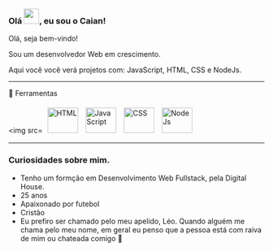 ### Olá <img src="https://raw.githubusercontent.com/MartinHeinz/MartinHeinz/master/wave.gif" width="30px">, eu sou o Caian!

Olá, seja bem-vindo! 

Sou um desenvolvedor Web em crescimento.

Aqui você você verá projetos com: JavaScript, HTML, CSS e NodeJs. 

---

🧰 Ferramentas

<img src= <img src="https://cdn.worldvectorlogo.com/logos/html-1.svg" alt="HTML" style="display: inline-block; height: 50px; margin: 0.20em; padding: 0.2em; width: 60px;" />
<img src= "https://cdn.worldvectorlogo.com/logos/logo-javascript.svg" alt="JavaScript" style="display: inline-block; height: 50px; margin: 0.20em; padding: 0.2em; width: 60px;" />
<img src= "https://cdn.worldvectorlogo.com/logos/css-3.svg" alt="CSS" style="display: inline-block; height: 50px; margin: 0.20em; padding: 0.2em; width: 60px;" />
<img src= "https://cdn.worldvectorlogo.com/logos/nodejs-2.svg" alt="NodeJs" style="display: inline-block; height: 50px; margin: 0.20em; padding: 0.2em; width: 60px;" />


---


### Curiosidades sobre mim. 


- Tenho um formção em Desenvolvimento Web Fullstack, pela Digital House.
- 25 anos 
- Apaixonado por futebol 
- Cristão 
- Eu prefiro ser chamado pelo meu apelido, Léo. Quando alguém me chama pelo meu nome, em geral eu penso que a pessoa está com raiva de mim ou chateada comigo 🥺



<!--
**Caian-Salvatierra/Caian-Salvatierra** is a ✨ _special_ ✨ repository because its `README.md` (this file) appears on your GitHub profile.

Here are some ideas to get you started:

- 🔭 I’m currently working on ...
- 🌱 I’m currently learning ...
- 👯 I’m looking to collaborate on ...
- 🤔 I’m looking for help with ...
- 💬 Ask me about ...
- 📫 How to reach me: ...
- 😄 Pronouns: ...
- ⚡ Fun fact: ...
-->

